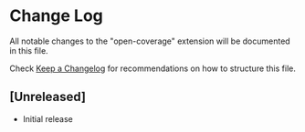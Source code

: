 # Change Log

All notable changes to the "open-coverage" extension will be documented in this file.

Check [Keep a Changelog](http://keepachangelog.com/) for recommendations on how to structure this file.

## [Unreleased]

- Initial release
